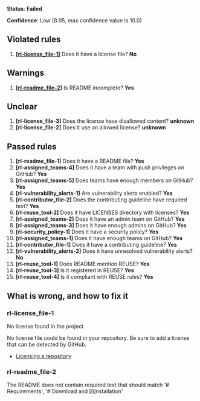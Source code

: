 **Status**: **Failed**

**Confidence**: Low (8.95, max confidence value is 10.0)

## Violated rules
1.  [**[rl-license_file-1]**](#rl-license_file-1) Does it have a license file? **No**


## Warnings
1.  [**[rl-readme_file-2]**](#rl-readme_file-2) Is README incomplete? **Yes**


## Unclear
1.  **[rl-license_file-3]** Does the license have disallowed content? **unknown**
1.  **[rl-license_file-2]** Does it use an allowed license? **unknown**


## Passed rules
1.  **[rl-readme_file-1]** Does it have a README file? **Yes**
1.  **[rl-assigned_teams-4]** Does it have a team with push privileges on GitHub? **Yes**
1.  **[rl-assigned_teams-5]** Does teams have enough members on GitHub? **Yes**
1.  **[rl-vulnerability_alerts-1]** Are vulnerability alerts enabled? **Yes**
1.  **[rl-contributor_file-2]** Does the contributing guideline have required text? **Yes**
1.  **[rl-reuse_tool-2]** Does it have LICENSES directory with licenses? **Yes**
1.  **[rl-assigned_teams-2]** Does it have an admin team on GitHub? **Yes**
1.  **[rl-assigned_teams-3]** Does it have enough admins on GitHub? **Yes**
1.  **[rl-security_policy-1]** Does it have a security policy? **Yes**
1.  **[rl-assigned_teams-1]** Does it have enough teams on GitHub? **Yes**
1.  **[rl-contributor_file-1]** Does it have a contributing guideline? **Yes**
1.  **[rl-vulnerability_alerts-2]** Does it have unresolved vulnerability alerts? **No**
1.  **[rl-reuse_tool-1]** Does README mention REUSE? **Yes**
1.  **[rl-reuse_tool-3]** Is it registered in REUSE? **Yes**
1.  **[rl-reuse_tool-4]** Is it compliant with REUSE rules? **Yes**


## What is wrong, and how to fix it

### rl-license_file-1

No license found in the project

No license file could be found in your repository. Be sure to add a license that can be detected by GitHub.
*  [Licensing a repository](https://docs.github.com/en/github/creating-cloning-and-archiving-repositories/licensing-a-repository#determining-the-location-of-your-license)


### rl-readme_file-2

The README does not contain required text that should match '# Requirements', '# Download and [Ii]nstallation'


